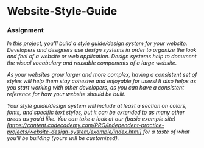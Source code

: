 # Website-Style-Guide

### Assignment

_In this project, you’ll build a style guide/design system for your website. Developers and designers use design systems in order to organize the look and feel of a website or web application. Design systems help to document the visual vocabulary and reusable components of a large website._

_As your websites grow larger and more complex, having a consistent set of styles will help them stay cohesive and enjoyable for users! It also helps as you start working with other developers, as you can have a consistent reference for how your website should be built._

_Your style guide/design system will include at least a section on colors, fonts, and specific text styles, but it can be extended to as many other areas as you’d like. You can take a look at our (basic example site)[https://content.codecademy.com/PRO/independent-practice-projects/website-design-system/example/index.html] for a taste of what you’ll be building (yours will be customized)._

